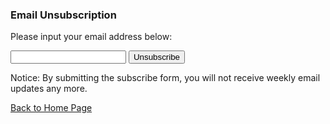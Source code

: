 ### Email Unsubscription


Please input your email address below:  

<form action="https://getsimpleform.com/messages?form_api_token=fa0e265a036d1eb4603fcf92def7e14b" method="post">
  <!-- the redirect_to is optional, the form will redirect to the referrer on submission -->
  <input type='hidden' name='redirect_to' value='https://yudong-94.github.io/personal-website/unsubscribe-success' />
  <!-- all your input fields here.... -->
  <input type='email' name='email-unsubscribe' />
  <input type='submit' value='Unsubscribe' />
</form>

Notice: By submitting the subscribe form, you will not receive weekly email updates any more.


[Back to Home Page](https://yudong-94.github.io/personal-website/)
